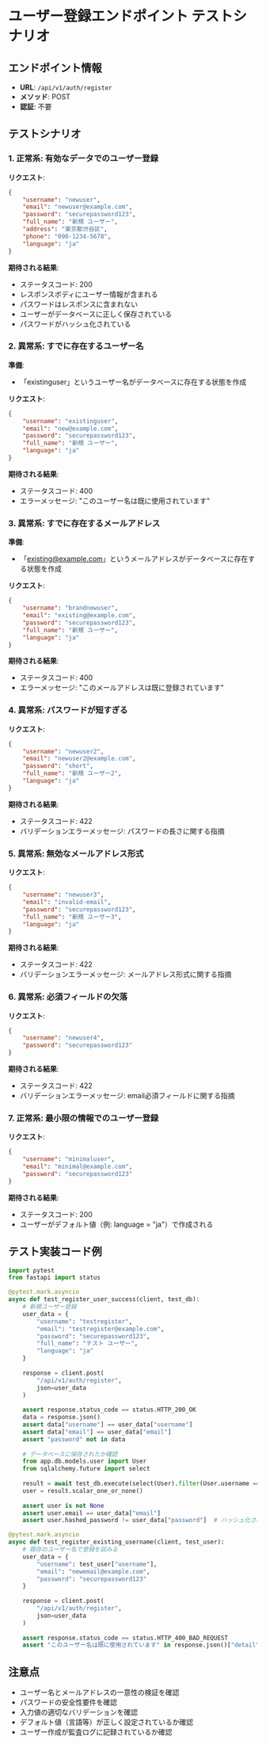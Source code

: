 # ユーザー登録エンドポイント テストシナリオ

## エンドポイント情報
- **URL**: `/api/v1/auth/register`
- **メソッド**: POST
- **認証**: 不要

## テストシナリオ

### 1. 正常系: 有効なデータでのユーザー登録
**リクエスト**:
```json
{
    "username": "newuser",
    "email": "newuser@example.com",
    "password": "securepassword123",
    "full_name": "新規 ユーザー",
    "address": "東京都渋谷区",
    "phone": "090-1234-5678",
    "language": "ja"
}
```

**期待される結果**:
- ステータスコード: 200
- レスポンスボディにユーザー情報が含まれる
- パスワードはレスポンスに含まれない
- ユーザーがデータベースに正しく保存されている
- パスワードがハッシュ化されている

### 2. 異常系: すでに存在するユーザー名
**準備**:
- 「existinguser」というユーザー名がデータベースに存在する状態を作成

**リクエスト**:
```json
{
    "username": "existinguser",
    "email": "new@example.com",
    "password": "securepassword123",
    "full_name": "新規 ユーザー",
    "language": "ja"
}
```

**期待される結果**:
- ステータスコード: 400
- エラーメッセージ: "このユーザー名は既に使用されています"

### 3. 異常系: すでに存在するメールアドレス
**準備**:
- 「existing@example.com」というメールアドレスがデータベースに存在する状態を作成

**リクエスト**:
```json
{
    "username": "brandnewuser",
    "email": "existing@example.com",
    "password": "securepassword123",
    "full_name": "新規 ユーザー",
    "language": "ja"
}
```

**期待される結果**:
- ステータスコード: 400
- エラーメッセージ: "このメールアドレスは既に登録されています"

### 4. 異常系: パスワードが短すぎる
**リクエスト**:
```json
{
    "username": "newuser2",
    "email": "newuser2@example.com",
    "password": "short",
    "full_name": "新規 ユーザー2",
    "language": "ja"
}
```

**期待される結果**:
- ステータスコード: 422
- バリデーションエラーメッセージ: パスワードの長さに関する指摘

### 5. 異常系: 無効なメールアドレス形式
**リクエスト**:
```json
{
    "username": "newuser3",
    "email": "invalid-email",
    "password": "securepassword123",
    "full_name": "新規 ユーザー3",
    "language": "ja"
}
```

**期待される結果**:
- ステータスコード: 422
- バリデーションエラーメッセージ: メールアドレス形式に関する指摘

### 6. 異常系: 必須フィールドの欠落
**リクエスト**:
```json
{
    "username": "newuser4",
    "password": "securepassword123"
}
```

**期待される結果**:
- ステータスコード: 422
- バリデーションエラーメッセージ: email必須フィールドに関する指摘

### 7. 正常系: 最小限の情報でのユーザー登録
**リクエスト**:
```json
{
    "username": "minimaluser",
    "email": "minimal@example.com",
    "password": "securepassword123"
}
```

**期待される結果**:
- ステータスコード: 200
- ユーザーがデフォルト値（例: language = "ja"）で作成される

## テスト実装コード例

```python
import pytest
from fastapi import status

@pytest.mark.asyncio
async def test_register_user_success(client, test_db):
    # 新規ユーザー登録
    user_data = {
        "username": "testregister",
        "email": "testregister@example.com",
        "password": "securepassword123",
        "full_name": "テスト ユーザー",
        "language": "ja"
    }
    
    response = client.post(
        "/api/v1/auth/register",
        json=user_data
    )
    
    assert response.status_code == status.HTTP_200_OK
    data = response.json()
    assert data["username"] == user_data["username"]
    assert data["email"] == user_data["email"]
    assert "password" not in data
    
    # データベースに保存されたか確認
    from app.db.models.user import User
    from sqlalchemy.future import select
    
    result = await test_db.execute(select(User).filter(User.username == user_data["username"]))
    user = result.scalar_one_or_none()
    
    assert user is not None
    assert user.email == user_data["email"]
    assert user.hashed_password != user_data["password"]  # ハッシュ化されていることを確認

@pytest.mark.asyncio
async def test_register_existing_username(client, test_user):
    # 既存のユーザー名で登録を試みる
    user_data = {
        "username": test_user["username"],
        "email": "newemail@example.com",
        "password": "securepassword123"
    }
    
    response = client.post(
        "/api/v1/auth/register",
        json=user_data
    )
    
    assert response.status_code == status.HTTP_400_BAD_REQUEST
    assert "このユーザー名は既に使用されています" in response.json()["detail"]
```

## 注意点
- ユーザー名とメールアドレスの一意性の検証を確認
- パスワードの安全性要件を確認
- 入力値の適切なバリデーションを確認
- デフォルト値（言語等）が正しく設定されているか確認
- ユーザー作成が監査ログに記録されているか確認
